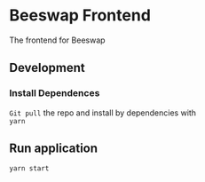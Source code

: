 # Beeswap Frontend
The frontend for Beeswap

## Development
### Install Dependences
`Git pull` the repo and install by dependencies with  
`yarn`

## Run application
`yarn start`

